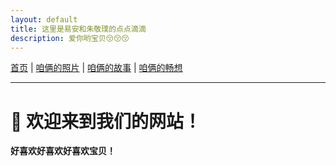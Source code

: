 ```yaml
---
layout: default
title: 这里是易安和朱敬璞的点点滴滴
description: 爱你哟宝贝😚😚😚
---
```

<nav>
  <a href="/">首页</a> |
  <a href="/photos">咱俩的照片</a> |
  <a href="/story">咱俩的故事</a> |
  <a href="/future">咱俩的畅想</a>
</nav>

<audio autoplay loop hidden>
  <source src="/assets/music/bgm.mp3" type="audio/mpeg">
  Your browser does not support the audio element.
</audio>


---
# 👋 欢迎来到我们的网站！

**好喜欢好喜欢好喜欢宝贝！**
